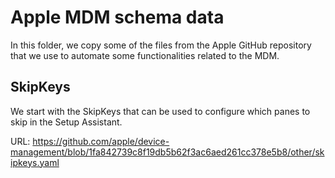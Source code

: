 # Apple MDM schema data

In this folder, we copy some of the files from the Apple GitHub repository that we use to automate some functionalities related to the MDM.

## SkipKeys

We start with the SkipKeys that can be used to configure which panes to skip in the Setup Assistant.

URL: https://github.com/apple/device-management/blob/1fa842739c8f19db5b62f3ac6aed261cc378e5b8/other/skipkeys.yaml
